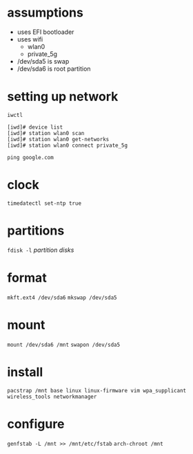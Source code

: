 # assumptions
- uses EFI bootloader
- uses wifi
  - wlan0
  - private_5g
- /dev/sda5 is swap
- /dev/sda6 is root partition

# setting up network

`iwctl`

```
[iwd]# device list
[iwd]# station wlan0 scan
[iwd]# station wlan0 get-networks
[iwd]# station wlan0 connect private_5g
```

`ping google.com`

# clock
`timedatectl set-ntp true`

# partitions
`fdisk -l`
_partition disks_

# format
`mkft.ext4 /dev/sda6`
`mkswap /dev/sda5`

# mount
`mount /dev/sda6 /mnt`
`swapon /dev/sda5`

# install
`pacstrap /mnt base linux linux-firmware vim wpa_supplicant wireless_tools networkmanager`

# configure
`genfstab -L /mnt >> /mnt/etc/fstab`
`arch-chroot /mnt`

